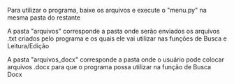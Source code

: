 Para utilizar o programa, baixe os arquivos e execute o "menu.py" na mesma pasta do restante

A pasta "arquivos" corresponde a pasta onde serão enviados os arquivos .txt criados pelo programa 
e os quais ele vai utilizar nas funções de Busca e Leitura/Edição

A pasta "arquivos_docx" corresponde a pasta onde o usuário pode colocar arquivos .docx para que o 
programa possa utilizar na função de Busca Docx
